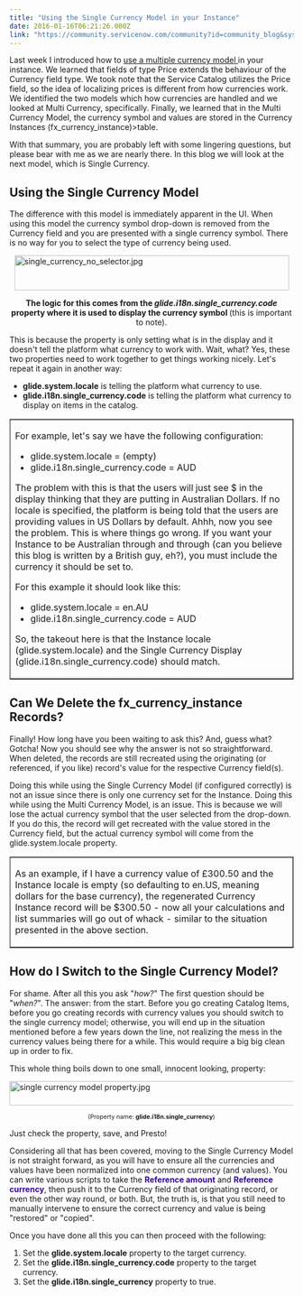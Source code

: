 ```yaml
---
title: "Using the Single Currency Model in your Instance"
date: 2016-01-16T06:21:26.000Z
link: "https://community.servicenow.com/community?id=community_blog&sys_id=ad5e6aaddbd0dbc01dcaf3231f961920"
---
```

<p>Last week I introduced how to <a title="" _jive_internal="true" href="/community/service-management/service-catalog/blog/2016/01/13/getting-to-grips-with-currency-field">use a multiple currency model </a>in your instance. We learned that fields of type Price extends the behaviour of the Currency field type. We took note that the Service Catalog utilizes the Price field, so the idea of localizing prices is different from how currencies work. We identified the two models which how currencies are handled and we looked at Multi Currency, specifically. Finally, we learned that in the Multi Currency Model, the currency symbol and values are stored in the Currency Instances (fx_currency_instance)&gt;table.</p><p></p><p>With that summary, you are probably left with some lingering questions, but please bear with me as we are nearly there. In this blog we will look at the next model, which is Single Currency.</p><p></p><h2>Using the Single Currency Model</h2><p>The difference with this model is immediately apparent in the UI. When using this model the currency symbol drop-down is removed from the Currency field and you are presented with a single currency symbol. There is no way for you to select the type of currency being used.</p><p><img   alt="single_currency_no_selector.jpg" class="image-3 jive-image" height="62" src="e714254adb90df048c8ef4621f961977.iix" style="display: block; margin-left: auto; margin-right: auto; width: 487px; height: 61.9209621993127px;" width="487"/></p><p style="text-align: center;"><strong>The logic for this comes from the <em>glide.i18n.single_currency.code</em> property where it is used to display the currency symbol </strong>(this is important to note).</p><p></p><p><span style="text-align: center;">This is because the property is only setting what is in the display and it doesn't tell the platform what currency to work with. </span>Wait, what? Yes, these two properties need to work together to get things working nicely. Let's repeat it again in another way:</p><ul><li><strong>glide.system.locale</strong> is telling the platform what currency to use.</li><li><strong>glide.i18n.single_currency.code</strong> is telling the platform what currency to display on items in the catalog.</li></ul><p></p><table border="1"><tbody><tr><td><p>For example, let's say we have the following configuration:</p><ul><li>glide.system.locale = (empty)</li><li>glide.i18n.single_currency.code = AUD</li></ul><p></p><p>The problem with this is that the users will just see $ in the display thinking that they are putting in Australian Dollars. If no locale is specified, the platform is being told that the users are providing values in US Dollars by default. Ahhh, now you see the problem. This is where things go wrong. If you want your Instance to be Australian through and through (can you believe this blog is written by a British guy, eh?), you must include the currency it should be set to.</p><p></p><p>For this example it should look like this:</p><ul><li>glide.system.locale = en.AU</li><li>glide.i18n.single_currency.code = AUD</li></ul><p></p><p>So, the takeout here is that the Instance locale (glide.system.locale) and the Single Currency Display (glide.i18n.single_currency.code) should match.</p></td></tr></tbody></table><p></p><h2>Can We Delete the fx_currency_instance Records?</h2><p>Finally! How long have you been waiting to ask this? And, guess what? Gotcha! Now you should see why the answer is not so straightforward. When deleted, the records are still recreated using the originating (or referenced, if you like) record's value for the respective Currency field(s).</p><p></p><p>Doing this while using the Single Currency Model (if configured correctly) is not an issue since there is only one currency set for the Instance. Doing this while using the Multi Currency Model, is an issue. This is because we will lose the actual currency symbol that the user selected from the drop-down. If you do this, the record will get recreated with the value stored in the Currency field, but the actual currency symbol will come from the glide.system.locale property.</p><p></p><table border="1"><tbody><tr><td><p>As an example, if I have a currency value of  £300.50 and the Instance locale is empty (so defaulting to en.US, meaning dollars for the base currency), the regenerated Currency Instance record will be $300.50 - now all your calculations and list summaries will go out of whack - similar to the situation presented in the above section.</p></td></tr></tbody></table><p></p><h2>How do I Switch to the Single Currency Model?</h2><p>For shame. After all this you ask "<em>how?</em>" The first question should be "<em>when?</em>". The answer: from the start. Before you go creating Catalog Items, before you go creating records with currency values you should switch to the single currency model; otherwise, you will end up in the situation mentioned before a few years down the line, not realizing the mess in the currency values being there for a while. This would require a big big clean up in order to fix.</p><p></p><p>This whole thing boils down to one small, innocent looking, property:</p><p><img   alt="single currency model property.jpg" class="image-4 jive-image" height="43" src="2cf08142dbd01b04ed6af3231f96192e.iix" style="display: block; margin-left: auto; margin-right: auto; width: 635px; height: 43.00796812749px;" width="635"/></p><p style="text-align: center;"><span style="font-size: 8pt;">(Property name: <strong>glide.i18n.single_currency</strong>)</span></p><p></p><p>Just check the property, save, and Presto!</p><p></p><p>Considering all that has been covered, moving to the Single Currency Model is not straight forward, as you will have to ensure all the currencies and values have been normalized into one common currency (and values). You can write various scripts to take the <span style="color: #3a0699;"><strong>Reference amount</strong></span> and <span style="color: #3a0699;"><strong>Reference currency</strong></span>, then push it to the Currency field of that originating record, or even the other way round, or both. But, the truth is, is that you still need to manually intervene to ensure the correct currency and value is being "restored" or "copied".</p><p></p><p>Once you have done all this you can then proceed with the following:</p><ol><li>Set the <strong>glide.system.locale</strong> property to the target currency.</li><li>Set the <strong>glide.i18n.single_currency.code</strong> property to the target currency.</li><li>Set the <strong>glide.i18n.single_currency</strong> property to true.</li></ol>